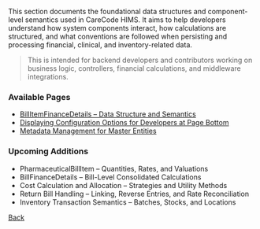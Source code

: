 This section documents the foundational data structures and component-level semantics used in CareCode HIMS. It aims to help developers understand how system components interact, how calculations are structured, and what conventions are followed when persisting and processing financial, clinical, and inventory-related data.

> This is intended for backend developers and contributors working on business logic, controllers, financial calculations, and middleware integrations.

### Available Pages

* [BillItemFinanceDetails – Data Structure and Semantics](https://github.com/hmislk/hmis/wiki/BillItemFinanceDetails-%E2%80%93-Data-Structure-and-Semantics)
* [Displaying Configuration Options for Developers at Page Bottom](https://github.com/hmislk/hmis/wiki/Displaying-Configuration-Options-for-Developers-at-Page-Bottom)
* [Metadata Management for Master Entities](https://github.com/hmislk/hmis/wiki/Metadata-Management-for-Master-Entities)

### Upcoming Additions

* PharmaceuticalBillItem – Quantities, Rates, and Valuations
* BillFinanceDetails – Bill-Level Consolidated Calculations
* Cost Calculation and Allocation – Strategies and Utility Methods
* Return Bill Handling – Linking, Reverse Entries, and Rate Reconciliation
* Inventory Transaction Semantics – Batches, Stocks, and Locations


[Back](https://github.com/hmislk/hmis/wiki/Developer-Manual)

